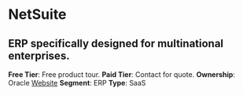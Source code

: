 # NetSuite

## ERP specifically designed for multinational enterprises.

**Free Tier**: Free product tour.
**Paid Tier**: Contact for quote.
**Ownership**: Oracle
[Website](https://www.netsuite.com/portal/products.shtml)
**Segment**: ERP
**Type**: SaaS
